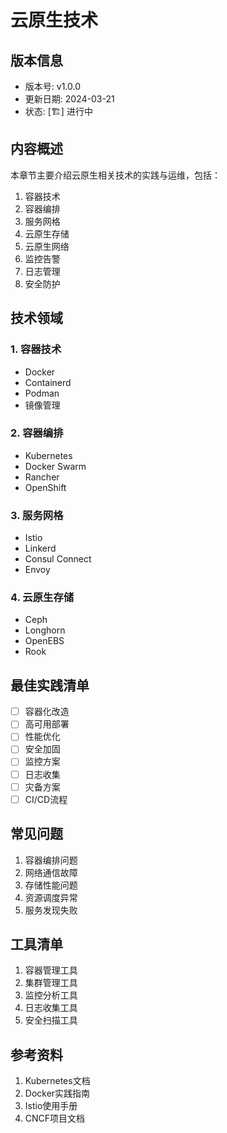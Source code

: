 # 云原生技术

## 版本信息
- 版本号: v1.0.0
- 更新日期: 2024-03-21
- 状态: [🏗️] 进行中

## 内容概述
本章节主要介绍云原生相关技术的实践与运维，包括：
1. 容器技术
2. 容器编排
3. 服务网格
4. 云原生存储
5. 云原生网络
6. 监控告警
7. 日志管理
8. 安全防护

## 技术领域
### 1. 容器技术
- Docker
- Containerd
- Podman
- 镜像管理

### 2. 容器编排
- Kubernetes
- Docker Swarm
- Rancher
- OpenShift

### 3. 服务网格
- Istio
- Linkerd
- Consul Connect
- Envoy

### 4. 云原生存储
- Ceph
- Longhorn
- OpenEBS
- Rook

## 最佳实践清单
- [ ] 容器化改造
- [ ] 高可用部署
- [ ] 性能优化
- [ ] 安全加固
- [ ] 监控方案
- [ ] 日志收集
- [ ] 灾备方案
- [ ] CI/CD流程

## 常见问题
1. 容器编排问题
2. 网络通信故障
3. 存储性能问题
4. 资源调度异常
5. 服务发现失败

## 工具清单
1. 容器管理工具
2. 集群管理工具
3. 监控分析工具
4. 日志收集工具
5. 安全扫描工具

## 参考资料
1. Kubernetes文档
2. Docker实践指南
3. Istio使用手册
4. CNCF项目文档 